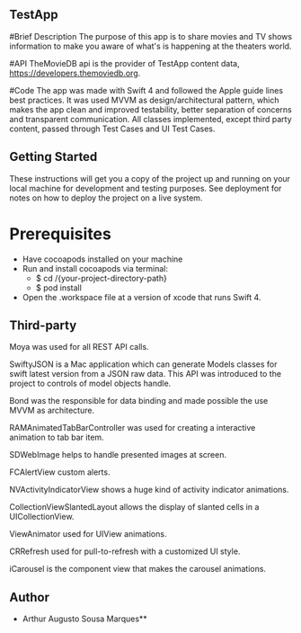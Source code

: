 ## TestApp

#Brief Description
The purpose of this app is to share movies and TV shows information to make you aware of what's is happening at the theaters world.

#API
TheMovieDB api is the provider of TestApp content data, https://developers.themoviedb.org. 

#Code
The app was made with Swift 4 and followed the Apple guide lines best practices. 
It was used MVVM as design/architectural pattern, which makes the app clean and improved testability, better separation of concerns and transparent communication.
All classes implemented, except third party content, passed through Test Cases and UI Test Cases.

## Getting Started

These instructions will get you a copy of the project up and running on your local machine for development and testing purposes. See deployment for notes on how to deploy the project on a live system.

# Prerequisites

* Have cocoapods installed on your machine
* Run and install cocoapods via terminal: 
  - $ cd /{your-project-directory-path}
  - $ pod install
* Open the .workspace file at a version of xcode that runs Swift 4.

## Third-party

Moya was used for all REST API calls.

SwiftyJSON is a Mac application which can generate Models classes for swift latest version from a JSON raw data. This API was introduced to the project to controls of model objects handle.

Bond was the responsible for data binding and made possible the use MVVM as architecture.

RAMAnimatedTabBarController was used for creating a interactive animation to tab bar item.

SDWebImage helps to handle presented images at screen.

FCAlertView custom alerts.

NVActivityIndicatorView shows a huge kind of activity indicator animations.

CollectionViewSlantedLayout allows the display of slanted cells in a UICollectionView.

ViewAnimator used for UIView animations.

CRRefresh used for pull-to-refresh with a customized UI style.

iCarousel is the component view that makes the carousel animations.

## Author

* Arthur Augusto Sousa Marques**

